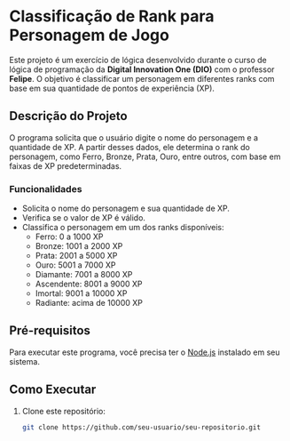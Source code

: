 # Classificação de Rank para Personagem de Jogo

Este projeto é um exercício de lógica desenvolvido durante o curso de lógica de programação da **Digital Innovation One (DIO)** com o professor **Felipe**. O objetivo é classificar um personagem em diferentes ranks com base em sua quantidade de pontos de experiência (XP).

## Descrição do Projeto

O programa solicita que o usuário digite o nome do personagem e a quantidade de XP. A partir desses dados, ele determina o rank do personagem, como Ferro, Bronze, Prata, Ouro, entre outros, com base em faixas de XP predeterminadas.

### Funcionalidades
- Solicita o nome do personagem e sua quantidade de XP.
- Verifica se o valor de XP é válido.
- Classifica o personagem em um dos ranks disponíveis:
  - Ferro: 0 a 1000 XP
  - Bronze: 1001 a 2000 XP
  - Prata: 2001 a 5000 XP
  - Ouro: 5001 a 7000 XP
  - Diamante: 7001 a 8000 XP
  - Ascendente: 8001 a 9000 XP
  - Imortal: 9001 a 10000 XP
  - Radiante: acima de 10000 XP

## Pré-requisitos

Para executar este programa, você precisa ter o [Node.js](https://nodejs.org/) instalado em seu sistema.

## Como Executar

1. Clone este repositório:
   ```bash
   git clone https://github.com/seu-usuario/seu-repositorio.git
